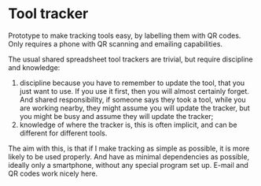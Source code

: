 # Tool tracker
Prototype to make tracking tools easy, by labelling them with QR codes. Only
requires a phone with QR scanning and emailing capabilities.

The usual shared spreadsheet tool trackers are trivial, but require discipline and knowledge:
1. discipline because you have to remember to update the tool, that you just
   want to use. If you use it first, then you will almost certainly forget. And
   shared responsibility, if someone says they took a tool, while you are
   working nearby, they might assume you will update the tracker, but you might
   be busy and assume they will update the tracker;
2. knowledge of where the tracker is, this is often implicit, and can be
   different for different tools.

The aim with this, is that if I make tracking as simple as possible, it is more
likely to be used properly. And have as minimal dependencies as possible,
ideally only a smartphone, without any special program set up. E-mail and QR
codes work nicely here.
